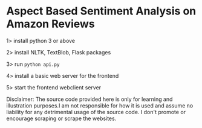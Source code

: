 # Aspect Based Sentiment Analysis on Amazon Reviews


1> install python 3 or above


2> install NLTK, TextBlob, Flask packages


3> run `python api.py`


4> install a basic web server for the frontend


5> start the frontend webclient server



Disclaimer: The source code provided here is only for learning and illustration purposes.I am not responsible for how it is used and assume no liability for any detrimental usage of the source code. I don't promote or encourage scraping or scrape the websites. 